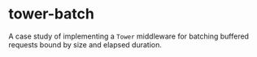 # tower-batch

A case study of implementing a `Tower` middleware for batching buffered
requests bound by size and elapsed duration.

